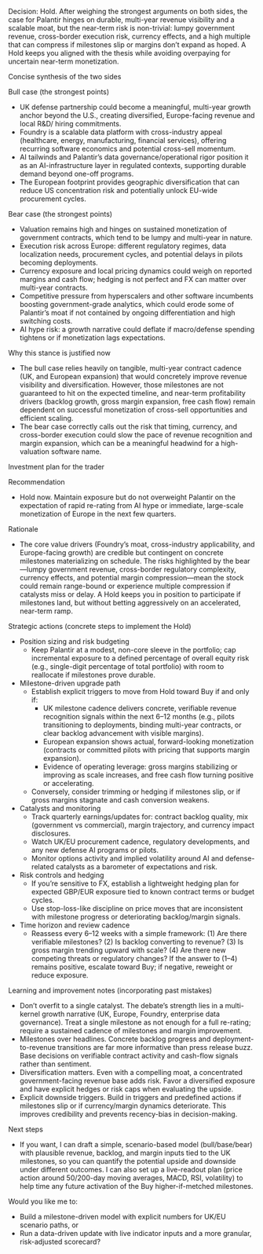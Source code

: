 Decision: Hold. After weighing the strongest arguments on both sides, the case for Palantir hinges on durable, multi-year revenue visibility and a scalable moat, but the near-term risk is non-trivial: lumpy government revenue, cross-border execution risk, currency effects, and a high multiple that can compress if milestones slip or margins don’t expand as hoped. A Hold keeps you aligned with the thesis while avoiding overpaying for uncertain near-term monetization.

Concise synthesis of the two sides

Bull case (the strongest points)
- UK defense partnership could become a meaningful, multi-year growth anchor beyond the U.S., creating diversified, Europe-facing revenue and local R&D/ hiring commitments.
- Foundry is a scalable data platform with cross-industry appeal (healthcare, energy, manufacturing, financial services), offering recurring software economics and potential cross-sell momentum.
- AI tailwinds and Palantir’s data governance/operational rigor position it as an AI-infrastructure layer in regulated contexts, supporting durable demand beyond one-off programs.
- The European footprint provides geographic diversification that can reduce US concentration risk and potentially unlock EU-wide procurement cycles.

Bear case (the strongest points)
- Valuation remains high and hinges on sustained monetization of government contracts, which tend to be lumpy and multi-year in nature.
- Execution risk across Europe: different regulatory regimes, data localization needs, procurement cycles, and potential delays in pilots becoming deployments.
- Currency exposure and local pricing dynamics could weigh on reported margins and cash flow; hedging is not perfect and FX can matter over multi-year contracts.
- Competitive pressure from hyperscalers and other software incumbents boosting government-grade analytics, which could erode some of Palantir’s moat if not contained by ongoing differentiation and high switching costs.
- AI hype risk: a growth narrative could deflate if macro/defense spending tightens or if monetization lags expectations.

Why this stance is justified now
- The bull case relies heavily on tangible, multi-year contract cadence (UK, and European expansion) that would concretely improve revenue visibility and diversification. However, those milestones are not guaranteed to hit on the expected timeline, and near-term profitability drivers (backlog growth, gross margin expansion, free cash flow) remain dependent on successful monetization of cross-sell opportunities and efficient scaling.
- The bear case correctly calls out the risk that timing, currency, and cross-border execution could slow the pace of revenue recognition and margin expansion, which can be a meaningful headwind for a high-valuation software name.

Investment plan for the trader

Recommendation
- Hold now. Maintain exposure but do not overweight Palantir on the expectation of rapid re-rating from AI hype or immediate, large-scale monetization of Europe in the next few quarters.

Rationale
- The core value drivers (Foundry’s moat, cross-industry applicability, and Europe-facing growth) are credible but contingent on concrete milestones materializing on schedule. The risks highlighted by the bear—lumpy government revenue, cross-border regulatory complexity, currency effects, and potential margin compression—mean the stock could remain range-bound or experience multiple compression if catalysts miss or delay. A Hold keeps you in position to participate if milestones land, but without betting aggressively on an accelerated, near-term ramp.

Strategic actions (concrete steps to implement the Hold)
- Position sizing and risk budgeting
  - Keep Palantir at a modest, non-core sleeve in the portfolio; cap incremental exposure to a defined percentage of overall equity risk (e.g., single-digit percentage of total portfolio) with room to reallocate if milestones prove durable.
- Milestone-driven upgrade path
  - Establish explicit triggers to move from Hold toward Buy if and only if:
    - UK milestone cadence delivers concrete, verifiable revenue recognition signals within the next 6–12 months (e.g., pilots transitioning to deployments, binding multi-year contracts, or clear backlog advancement with visible margins).
    - European expansion shows actual, forward-looking monetization (contracts or committed pilots with pricing that supports margin expansion).
    - Evidence of operating leverage: gross margins stabilizing or improving as scale increases, and free cash flow turning positive or accelerating.
  - Conversely, consider trimming or hedging if milestones slip, or if gross margins stagnate and cash conversion weakens.
- Catalysts and monitoring
  - Track quarterly earnings/updates for: contract backlog quality, mix (government vs commercial), margin trajectory, and currency impact disclosures.
  - Watch UK/EU procurement cadence, regulatory developments, and any new defense AI programs or pilots.
  - Monitor options activity and implied volatility around AI and defense-related catalysts as a barometer of expectations and risk.
- Risk controls and hedging
  - If you’re sensitive to FX, establish a lightweight hedging plan for expected GBP/EUR exposure tied to known contract terms or budget cycles.
  - Use stop-loss-like discipline on price moves that are inconsistent with milestone progress or deteriorating backlog/margin signals.
- Time horizon and review cadence
  - Reassess every 6–12 weeks with a simple framework: (1) Are there verifiable milestones? (2) Is backlog converting to revenue? (3) Is gross margin trending upward with scale? (4) Are there new competing threats or regulatory changes? If the answer to (1–4) remains positive, escalate toward Buy; if negative, reweight or reduce exposure.

Learning and improvement notes (incorporating past mistakes)
- Don’t overfit to a single catalyst. The debate’s strength lies in a multi-kernel growth narrative (UK, Europe, Foundry, enterprise data governance). Treat a single milestone as not enough for a full re-rating; require a sustained cadence of milestones and margin improvement.
- Milestones over headlines. Concrete backlog progress and deployment-to-revenue transitions are far more informative than press release buzz. Base decisions on verifiable contract activity and cash-flow signals rather than sentiment.
- Diversification matters. Even with a compelling moat, a concentrated government-facing revenue base adds risk. Favor a diversified exposure and have explicit hedges or risk caps when evaluating the upside.
- Explicit downside triggers. Build in triggers and predefined actions if milestones slip or if currency/margin dynamics deteriorate. This improves credibility and prevents recency-bias in decision-making.

Next steps
- If you want, I can draft a simple, scenario-based model (bull/base/bear) with plausible revenue, backlog, and margin inputs tied to the UK milestones, so you can quantify the potential upside and downside under different outcomes. I can also set up a live-readout plan (price action around 50/200-day moving averages, MACD, RSI, volatility) to help time any future activation of the Buy higher-if-metched milestones.

Would you like me to:
- Build a milestone-driven model with explicit numbers for UK/EU scenario paths, or
- Run a data-driven update with live indicator inputs and a more granular, risk-adjusted scorecard?